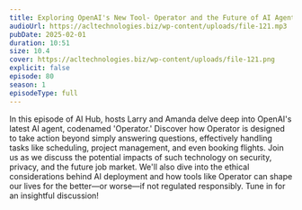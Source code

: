 ```yaml
---
title: Exploring OpenAI's New Tool- Operator and the Future of AI Agents 
audioUrl: https://acltechnologies.biz/wp-content/uploads/file-121.mp3
pubDate: 2025-02-01
duration: 10:51
size: 10.4
cover: https://acltechnologies.biz/wp-content/uploads/file-121.png
explicit: false
episode: 80
season: 1
episodeType: full
---
```

In this episode of AI Hub, hosts Larry and Amanda delve deep into OpenAI's latest AI agent, codenamed 'Operator.' Discover how Operator is designed to take action beyond simply answering questions, effectively handling tasks like scheduling, project management, and even booking flights. Join us as we discuss the potential impacts of such technology on security, privacy, and the future job market. We'll also dive into the ethical considerations behind AI deployment and how tools like Operator can shape our lives for the better—or worse—if not regulated responsibly. Tune in for an insightful discussion!